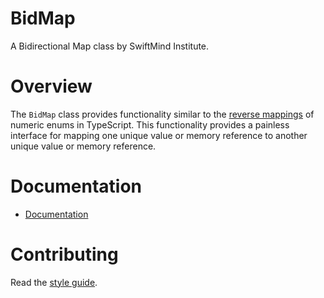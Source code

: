 # BidMap

A Bidirectional Map class by SwiftMind Institute.

# Overview

The `BidMap` class provides functionality similar to the
[reverse mappings](https://www.typescriptlang.org/docs/handbook/enums.html#reverse-mappings)
of numeric enums in TypeScript. This functionality provides a painless interface
for mapping one unique value or memory reference to another unique value or
memory reference.

# Documentation

- [Documentation](https://bluesky-llc.github.io/open-source/modules/Bid_Map.html)

# Contributing

Read the [style guide](https://github.com/bluesky-llc/open-source/blob/main/STYLE.md#style-guide).
